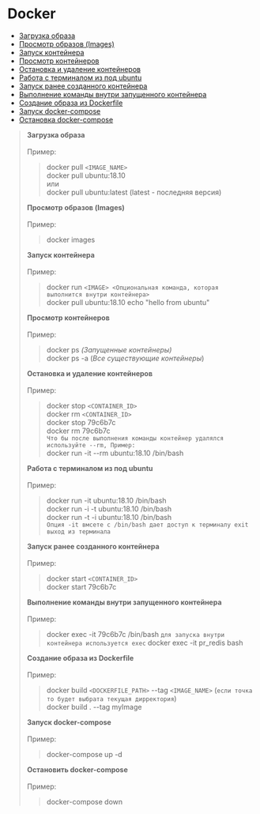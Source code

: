 # Docker

- <a href="#1">Загрузка образа</a>
- <a href="#2">Просмотр образов (Images)</a>
- <a href="#3">Запуск контейнера</a>
- <a href="#4">Просмотр контейнеров</a>
- <a href="#5">Остановка и удаление контейнеров</a>
- <a href="#6">Работа с терминалом из под ubuntu</a>
- <a href="#7">Запуск ранее созданного контейнера</a>
- <a href="#8">Выполнение команды внутри запущенного контейнера</a>
- <a href="#9">Создание образа из Dockerfile</a>
- <a href="#10">Запуск docker-compose</a>
- <a href="#11">Остановка docker-compose</a>

> **<div id="1">Загрузка образа</div>** <br>Пример:
>> docker pull `<IMAGE_NAME>` <br>
>> docker pull ubuntu:18.10  <br>
>> или <br>
>> docker pull ubuntu:latest (latest - последняя версия)
> 
> **<div id="2">Просмотр образов (Images)</div>** <br>Пример:
>> docker images
>
> **<div id="3">Запуск контейнера</div>** <br>Пример:
>> docker run `<IMAGE> <Опциональная команда, которая выполнится внутри контейнера>` <br>
>> docker pull ubuntu:18.10 echo "hello from ubuntu"
> 
> **<div id="4">Просмотр контейнеров</div>** <br>Пример:
>> docker ps _(Запущенные контейнеры)_ <br>
>> docker ps -a (_Все существующие контейнеры_)
> 
> **<div id="5">Остановка и удаление контейнеров</div>** <br>Пример:
>> docker stop `<CONTAINER_ID>` <br>
>> docker rm `<CONTAINER_ID>` <br>
>> docker stop 79c6b7c <br>
>> docker rm 79c6b7c <br>
>> `Что бы после выполнения команды контейнер удалялся используйте --rm, Пример:` <br>
>> docker run -it --rm ubuntu:18.10 /bin/bash
> 
> **<div id="6">Работа с терминалом из под ubuntu</div>** <br>Пример:
>> docker run -it ubuntu:18.10 /bin/bash <br>
>> docker run -i -t ubuntu:18.10 /bin/bash <br>
>> docker run -t -i ubuntu:18.10 /bin/bash <br>
>> `Опция -it вмсете с /bin/bash дает доступ к терминалу exit выход из терминала`
> 
> **<div id="7">Запуск ранее созданного контейнера</div>** <br>Пример:
>> docker start `<CONTAINER_ID>` <br>
>> docker start 79c6b7c
> 
> **<div id="8">Выполнение команды внутри запущенного контейнера</div>** <br>Пример:
>> docker exec -it 79c6b7c /bin/bash `для запуска внутри контейнера используется exec`
>> docker exec -it pr_redis bash
> 
> **<div id="9">Создание образа из Dockerfile</div>** <br>Пример:
>> docker build `<DOCKERFILE_PATH>` --tag `<IMAGE_NAME>` (`если точка то будет выбрата текущая дирректория`) <br>
>> docker build . --tag myImage
>
> **<div id="10">Запуск docker-compose</div>** <br>Пример:
>> docker-compose up -d
> 
> **<div id="10">Остановить docker-compose</div>** <br>Пример:
>> docker-compose down